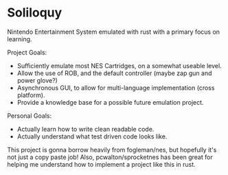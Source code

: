 # Soliloquy
Nintendo Entertainment System emulated with rust with a primary focus on
learning.


Project Goals:
  - Sufficiently emulate most NES Cartridges, on a somewhat useable level.
  - Allow the use of ROB, and the default controller (maybe zap gun and power glove?)
  - Asynchronous GUI, to allow for multi-language implementation (cross platform).
  - Provide a knowledge base for a possible future emulation project.
  
  
Personal Goals:
  - Actually learn how to write clean readable code.
  - Actually understand what test driven code looks like.


This project is gonna borrow heavily from fogleman/nes, but hopefully it's not just a copy paste job!
Also, pcwalton/sprocketnes has been great for helping me understand how to implement a project like this in rust.

